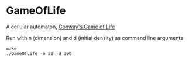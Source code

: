 # GameOfLife
A cellular automaton, [Conway's Game of Life](https://en.wikipedia.org/wiki/Conway%27s_Game_of_Life)


Run with n (dimension) and d (initial density) as command line arguments 
``` 
make
./GameOfLife -n 50 -d 300
```
